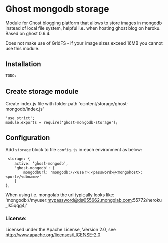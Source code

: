 # Ghost mongodb storage

Module for Ghost blogging platform that allows to store images in mongodb instead of local file system, helpful i.e. when hosting ghost blog on heroku.
Based on ghost 0.6.4.

Does not make use of GridFS - if your image sizes exceed 16MB you cannot use this module.

## Installation

    TODO:

## Create storage module

Create index.js file with folder path 'content/storage/ghost-mongodb/index.js'

    'use strict';
    module.exports = require('ghost-mongodb-storage');

## Configuration

Add `storage` block to file `config.js` in each environment as below:


     storage: {
        active: 'ghost-mongodb',
        'ghost-mongodb': {
            mongodbUrl: 'mongodb://<user>:<password>@<mongohost>:<port>/<dbname>'
        }
    },


When using i.e. mongolab the url typically looks like: 'mongodb://myuser:mypassword@ds055662.mongolab.com:55772/heroku_lk5qqg4j'

### License:
Licensed under the Apache License, Version 2.0, see http://www.apache.org/licenses/LICENSE-2.0


